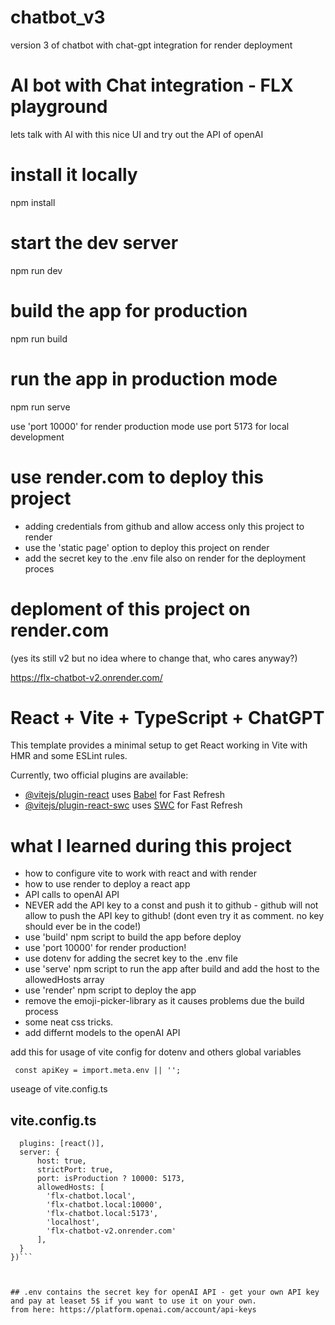# chatbot_v3
version 3 of chatbot with chat-gpt integration for render deployment

# AI bot with Chat integration - FLX playground 

lets talk with AI with this nice UI and try out the API of openAI

# install it locally
npm install
# start the dev server
npm run dev
# build the app for production
npm run build
# run the app in production mode
npm run serve

use 'port 10000' for render production mode
use port 5173 for local development


# use render.com to deploy this project

- adding credentials from github and allow access only this project to render
- use the 'static page' option to deploy this project on render
- add the secret key to the .env file also on render for the deployment proces

# deploment of this project on render.com
(yes its still v2 but no idea where to change that, who cares anyway?)

https://flx-chatbot-v2.onrender.com/

# React + Vite + TypeScript + ChatGPT

This template provides a minimal setup to get React working in Vite with HMR and some ESLint rules.

Currently, two official plugins are available:

- [@vitejs/plugin-react](https://github.com/vitejs/vite-plugin-react/blob/main/packages/plugin-react/README.md) uses [Babel](https://babeljs.io/) for Fast Refresh
- [@vitejs/plugin-react-swc](https://github.com/vitejs/vite-plugin-react-swc) uses [SWC](https://swc.rs/) for Fast Refresh


# what I learned during this project
- how to configure vite to work with react and with render
- how to use render to deploy a react app
- API calls to openAI API
- NEVER add the API key to a const and push it to github - github will not allow to push the API key to github!
(dont even try it as comment. no key should ever be in the code!)
- use 'build' npm script to build the app before deploy
- use 'port 10000' for render production!
- use dotenv for adding the secret key to the .env file
- use 'serve' npm script to run the app after build and add the host to the allowedHosts array
- use 'render' npm script to deploy the app
- remove the emoji-picker-library as it causes problems due the build process 
- some neat css tricks.
- add differnt models to the openAI API



add this for usage of vite config for dotenv and others global variables

` const apiKey = import.meta.env || '';`

useage of vite.config.ts

## vite.config.ts
```export default defineConfig({
  plugins: [react()],
  server: {
      host: true,
      strictPort: true,
      port: isProduction ? 10000: 5173,
      allowedHosts: [
        'flx-chatbot.local',
        'flx-chatbot.local:10000',
        'flx-chatbot.local:5173',
        'localhost',
        'flx-chatbot-v2.onrender.com'
      ],
  }
})```



## .env contains the secret key for openAI API - get your own API key and pay at leaset 5$ if you want to use it on your own.
from here: https://platform.openai.com/account/api-keys


